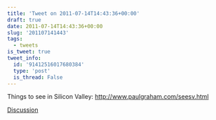 ```yaml
---
title: 'Tweet on 2011-07-14T14:43:36+00:00'
draft: true
date: 2011-07-14T14:43:36+00:00
slug: '201107141443'
tags:
  - tweets
is_tweet: true
tweet_info:
  id: '91412516017680384'
  type: 'post'
  is_thread: False
---
```




Things to see in Silicon Valley: <http://www.paulgraham.com/seesv.html>

[Discussion](https://x.com/sytelus/status/91412516017680384)

